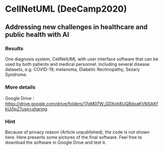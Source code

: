 # CellNetUML (DeeCamp2020)

## Addressing new challenges in healthcare and public health with AI

### Results
One diagnosis system, CellNetUML with user interface software that can be used by both patients and medical personnel.
Including several disease datasets, e.g. COVID-19, melanoma, Diabetic Rectinopathy, Sezary Syndrome.

### More details
Google Drive：https://drive.google.com/drive/folders/17gM07W_GDXoh8UQBdxaKVNSAKfkUi5pZ?usp=sharing.


### Hint
Because of privacy reason (Article unpublished), the code is not shown here. 
Here presents some pictures of the final software. Feel free to download the software in Google Drive and test it.
